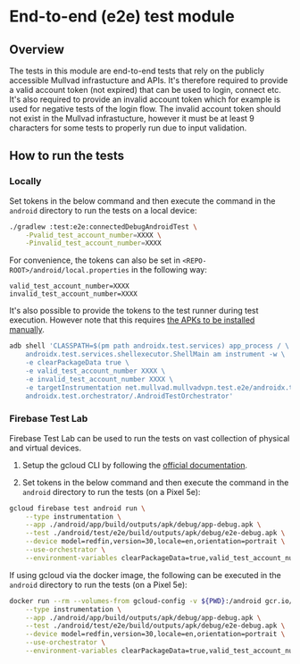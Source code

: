 # End-to-end (e2e) test module
## Overview
The tests in this module are end-to-end tests that rely on the publicly accessible Mullvad infrastucture and APIs. It's therefore required to provide a valid account token (not expired) that can be used to login, connect etc. It's also required to provide an invalid account token which for example is used for negative tests of the login flow. The invalid account token should not exist in the Mullvad infrastucture, however it must be at least 9 characters for some tests to properly run due to input validation.

## How to run the tests
### Locally
Set tokens in the below command and then execute the command in the `android` directory to run the tests on a local device:
```bash
./gradlew :test:e2e:connectedDebugAndroidTest \
    -Pvalid_test_account_number=XXXX \
    -Pinvalid_test_account_number=XXXX
```

For convenience, the tokens can also be set in `<REPO-ROOT>/android/local.properties` in the following way:
```properties
valid_test_account_number=XXXX
invalid_test_account_number=XXXX
```

It's also possible to provide the tokens to the test runner during test execution. However note that this requires [the APKs to be installed manually](https://developer.android.com/training/testing/instrumented-tests/androidx-test-libraries/runner#architecture).
```bash
adb shell 'CLASSPATH=$(pm path androidx.test.services) app_process / \
    androidx.test.services.shellexecutor.ShellMain am instrument -w \
    -e clearPackageData true \
    -e valid_test_account_number XXXX \
    -e invalid_test_account_number XXXX \
    -e targetInstrumentation net.mullvad.mullvadvpn.test.e2e/androidx.test.runner.AndroidJUnitRunner \
    androidx.test.orchestrator/.AndroidTestOrchestrator'
```

### Firebase Test Lab
Firebase Test Lab can be used to run the tests on vast collection of physical and virtual devices.

1. Setup the gcloud CLI by following the [official documentation](https://firebase.google.com/docs/test-lab/android/command-line).

2. Set tokens in the below command and then execute the command in the `android` directory to run the tests (on a Pixel 5e):
```bash
gcloud firebase test android run \
    --type instrumentation \
    --app ./android/app/build/outputs/apk/debug/app-debug.apk \
    --test ./android/test/e2e/build/outputs/apk/debug/e2e-debug.apk \
    --device model=redfin,version=30,locale=en,orientation=portrait \
    --use-orchestrator \
    --environment-variables clearPackageData=true,valid_test_account_number=XXXX,invalid_test_account_number=XXXX
```

If using gcloud via the docker image, the following can be executed in the `android` directory to run the tests (on a Pixel 5e):
```bash
docker run --rm --volumes-from gcloud-config -v ${PWD}:/android gcr.io/google.com/cloudsdktool/google-cloud-cli gcloud firebase test android run \
    --type instrumentation \
    --app ./android/app/build/outputs/apk/debug/app-debug.apk \
    --test ./android/test/e2e/build/outputs/apk/debug/e2e-debug.apk \
    --device model=redfin,version=30,locale=en,orientation=portrait \
    --use-orchestrator \
    --environment-variables clearPackageData=true,valid_test_account_number=XXXX,invalid_test_account_number=XXXX
```
